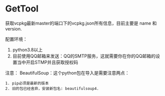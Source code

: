 # GetTool
获取vcpkg最新master的端口下的vcpkg.json所有信息，目前主要是 name 和 version.

配置环境：
  1. python3.8以上
  2. 目前使用QQ邮箱来发送：QQ的SMTP服务，这就需要你在你的QQ邮箱的设置当中开启STMP并且获取授权码

注意：
  BeautifulSoup：这个python包在导入是需要注意两点：

    1. pip必须是最新的版本
    2. 旧的包已经舍弃，安装新包名: beautifulsoup4.
